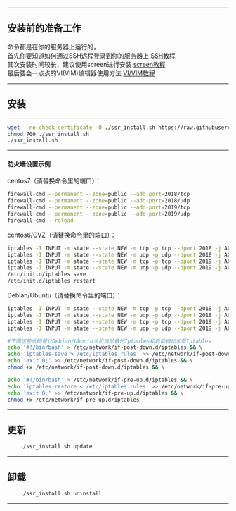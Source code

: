 ******
## 安装前的准备工作

命令都是在你的服务器上运行的，  
首先你要知道如何通过SSH远程登录到你的服务器上 [SSH教程][putty_url]  
其次安装时间较长，建议使用screen进行安装 [screen教程][screen_url]  
最后要会一点点的VI(VIM)编辑器使用方法 [VI/VIM教程][vim_url]

******
## 安装
------
```Bash
wget --no-check-certificate -O ./ssr_install.sh https://raw.githubusercontent.com/currycan/key/master/install/install.sh
chmod 700 ./ssr_install.sh
./ssr_install.sh
```
------
#### 防火墙设置示例

centos7（请替换命令里的端口）：  
```Bash
firewall-cmd --permanent --zone=public --add-port=2018/tcp
firewall-cmd --permanent --zone=public --add-port=2018/udp
firewall-cmd --permanent --zone=public --add-port=2019/tcp
firewall-cmd --permanent --zone=public --add-port=2019/udp
firewall-cmd --reload
```

centos6/OVZ（请替换命令里的端口）：  
```Bash
iptables -I INPUT -m state --state NEW -m tcp -p tcp --dport 2018 -j ACCEPT
iptables -I INPUT -m state --state NEW -m udp -p udp --dport 2018 -j ACCEPT
iptables -I INPUT -m state --state NEW -m tcp -p tcp --dport 2019 -j ACCEPT
iptables -I INPUT -m state --state NEW -m udp -p udp --dport 2019 -j ACCEPT
/etc/init.d/iptables save
/etc/init.d/iptables restart
```

Debian/Ubuntu（请替换命令里的端口）：  
```Bash
iptables -I INPUT -m state --state NEW -m tcp -p tcp --dport 2018 -j ACCEPT
iptables -I INPUT -m state --state NEW -m udp -p udp --dport 2018 -j ACCEPT
iptables -I INPUT -m state --state NEW -m tcp -p tcp --dport 2019 -j ACCEPT
iptables -I INPUT -m state --state NEW -m udp -p udp --dport 2019 -j ACCEPT

#下面这些代码是让Debian/Ubuntu关机自动备份Iptables和启动自动加载Iptables
echo '#!/bin/bash' > /etc/network/if-post-down.d/iptables && \
echo 'iptables-save > /etc/iptables.rules' >> /etc/network/if-post-down.d/iptables && \
echo 'exit 0;' >> /etc/network/if-post-down.d/iptables && \
chmod +x /etc/network/if-post-down.d/iptables && \

echo '#!/bin/bash' > /etc/network/if-pre-up.d/iptables && \
echo 'iptables-restore < /etc/iptables.rules' >> /etc/network/if-pre-up.d/iptables && \
echo 'exit 0;' >> /etc/network/if-pre-up.d/iptables && \
chmod +x /etc/network/if-pre-up.d/iptables
```

******
## 更新
```Bash
    ./ssr_install.sh update
```

******
## 卸载

```Bash
    ./ssr_install.sh uninstall
```

--------------------------------
[putty_url]:https://www.vpser.net/other/putty-ssh-linux-vps.html "如何使用Putty远程(SSH)管理Linux VPS"
[screen_url]:https://www.vpser.net/manage/screen.html "SSH远程会话管理工具 - screen使用教程"
[vim_url]:https://www.vpser.net/manage/vi.html "Linux上vi(vim)编辑器使用教程"